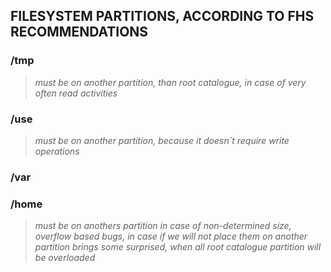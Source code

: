 ## FILESYSTEM PARTITIONS, ACCORDING TO FHS RECOMMENDATIONS

### /tmp
>*must be on another partition, than root catalogue, in case of very often read activities*

### /use
>*must be on another partition, because it doesn`t require write operations*

### /var
### /home
>*must be on anothers partition in case of non-determined size, overflow based bugs, in case if we will not place them on another partition brings some surprised, when all root catalogue partition will be overloaded*